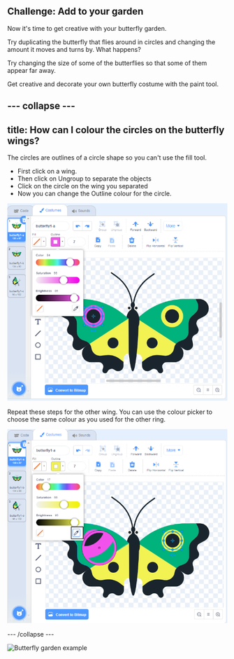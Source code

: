 ## Challenge: Add to your garden

Now it's time to get creative with your butterfly garden. 

Try duplicating the butterfly that flies around in circles and changing the amount it moves and turns by. What happens?

Try changing the size of some of the butterflies so that some of them appear far away. 

Get creative and decorate your own butterfly costume with the paint tool. 

--- collapse ---
---
title: How can I colour the circles on the butterfly wings? 
---

The circles are outlines of a circle shape so you can't use the fill tool. 

+ First click on a wing. 
+ Then click on Ungroup to separate the objects
+ Click on the circle on the wing you separated
+ Now you can change the Outline colour for the circle. 

![Colour the circles](images/butterfly-circle-colour.png)

Repeat these steps for the other wing. You can use the colour picker to choose the same colour as you used for the other ring.

![Colour the circles](images/butterfly-circle-colour-picker.png)

--- /collapse ---

![Butterfly garden example](images/butterfly-example.png)


